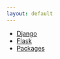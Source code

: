 ```yaml
---
layout: default
---
```


<!-- ![Octocat](https://raw.githubusercontent.com/s4dhulabs/vimana-framework/main/resources/imgs/vimana1.png)
-->
<!--<img src="https://raw.githubusercontent.com/s4dhulabs/vimana-framework/main/resources/imgs/vimana1.png" alt="alt text" width="900" height="600">
-->

*	[Django](./vfstct/frameworks/django/django_siddhis.html)
*	[Flask](./vfstct/frameworks/flask/flask_siddhis.html)
*	[Packages](./vfstct/libs/packages_siddhis.html)

